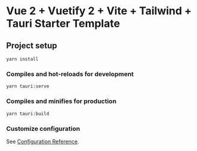 # Vue 2 + Vuetify 2 + Vite + Tailwind + Tauri Starter Template

## Project setup
```
yarn install
```

### Compiles and hot-reloads for development
```
yarn tauri:serve
```

### Compiles and minifies for production
```
yarn tauri:build
```

### Customize configuration
See [Configuration Reference](https://cli.vuejs.org/config/).
